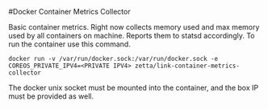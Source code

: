 #Docker Container Metrics Collector

Basic container metrics. Right now collects memory used and max memory used by all containers on machine. Reports them to statsd accordingly. To run the container use this command.

`docker run -v /var/run/docker.sock:/var/run/docker.sock -e COREOS_PRIVATE_IPV4=<PRIVATE IPV4> zetta/link-container-metrics-collector`

The docker unix socket must be mounted into the container, and the box IP must be provided as well.
